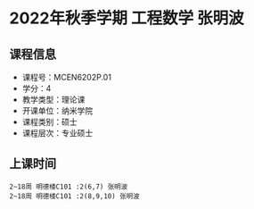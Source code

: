 # 2022年秋季学期 工程数学 张明波






## 课程信息

- 课程号：MCEN6202P.01
- 学分：4
- 教学类型：理论课
- 开课单位：纳米学院
- 课程类别：硕士
- 课程层次：专业硕士

## 上课时间

```
2~18周 明德楼C101 :2(6,7) 张明波
2~18周 明德楼C101 :2(8,9,10) 张明波
```

